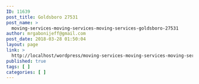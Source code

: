 ```yaml
---
ID: 11639
post_title: Goldsboro 27531
post_name: >
  moving-services-moving-services-moving-services-goldsboro-27531
author: mrgabonijeff@gmail.com
post_date: 2018-03-28 01:50:04
layout: page
link: >
  http://localhost/wordpress/moving-services-moving-services-moving-services-goldsboro-27531/
published: true
tags: [ ]
categories: [ ]
---
```

